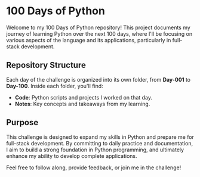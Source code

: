 # 100 Days of Python

Welcome to my 100 Days of Python repository! This project documents my journey of learning Python over the next 100 days, where I'll be focusing on various aspects of the language and its applications, particularly in full-stack development.

## Repository Structure

Each day of the challenge is organized into its own folder, from **Day-001** to **Day-100**. Inside each folder, you'll find:

- **Code**: Python scripts and projects I worked on that day.
- **Notes**: Key concepts and takeaways from my learning.

## Purpose

This challenge is designed to expand my skills in Python and prepare me for full-stack development. By committing to daily practice and documentation, I aim to build a strong foundation in Python programming, and ultimately enhance my ability to develop complete applications.

Feel free to follow along, provide feedback, or join me in the challenge!
